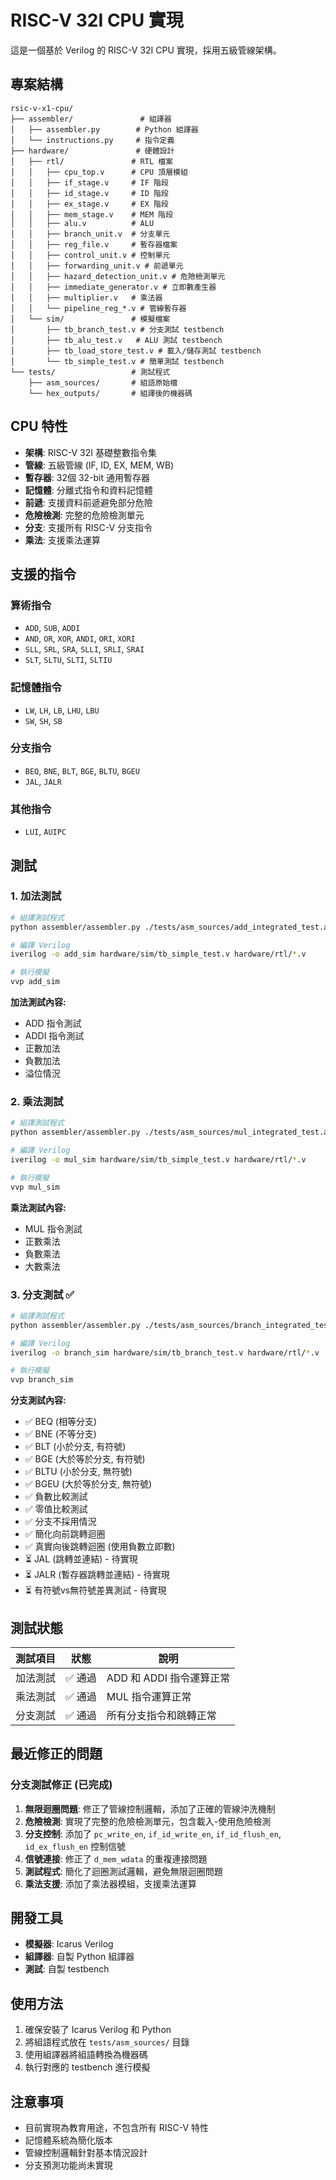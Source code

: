 # RISC-V 32I CPU 實現

這是一個基於 Verilog 的 RISC-V 32I CPU 實現，採用五級管線架構。

## 專案結構

```
rsic-v-x1-cpu/
├── assembler/               # 組譯器
│   ├── assembler.py        # Python 組譯器
│   └── instructions.py     # 指令定義
├── hardware/               # 硬體設計
│   ├── rtl/               # RTL 檔案
│   │   ├── cpu_top.v      # CPU 頂層模組
│   │   ├── if_stage.v     # IF 階段
│   │   ├── id_stage.v     # ID 階段
│   │   ├── ex_stage.v     # EX 階段
│   │   ├── mem_stage.v    # MEM 階段
│   │   ├── alu.v          # ALU
│   │   ├── branch_unit.v  # 分支單元
│   │   ├── reg_file.v     # 暫存器檔案
│   │   ├── control_unit.v # 控制單元
│   │   ├── forwarding_unit.v # 前遞單元
│   │   ├── hazard_detection_unit.v # 危險檢測單元
│   │   ├── immediate_generator.v # 立即數產生器
│   │   ├── multiplier.v   # 乘法器
│   │   └── pipeline_reg_*.v # 管線暫存器
│   └── sim/               # 模擬檔案
│       ├── tb_branch_test.v # 分支測試 testbench
│       ├── tb_alu_test.v   # ALU 測試 testbench
│       ├── tb_load_store_test.v # 載入/儲存測試 testbench
│       └── tb_simple_test.v # 簡單測試 testbench
└── tests/                 # 測試程式
    ├── asm_sources/       # 組語原始檔
    └── hex_outputs/       # 組譯後的機器碼
```

## CPU 特性

- **架構**: RISC-V 32I 基礎整數指令集
- **管線**: 五級管線 (IF, ID, EX, MEM, WB)
- **暫存器**: 32個 32-bit 通用暫存器
- **記憶體**: 分離式指令和資料記憶體
- **前遞**: 支援資料前遞避免部分危險
- **危險檢測**: 完整的危險檢測單元
- **分支**: 支援所有 RISC-V 分支指令
- **乘法**: 支援乘法運算

## 支援的指令

### 算術指令
- `ADD`, `SUB`, `ADDI`
- `AND`, `OR`, `XOR`, `ANDI`, `ORI`, `XORI`
- `SLL`, `SRL`, `SRA`, `SLLI`, `SRLI`, `SRAI`
- `SLT`, `SLTU`, `SLTI`, `SLTIU`

### 記憶體指令
- `LW`, `LH`, `LB`, `LHU`, `LBU`
- `SW`, `SH`, `SB`

### 分支指令
- `BEQ`, `BNE`, `BLT`, `BGE`, `BLTU`, `BGEU`
- `JAL`, `JALR`

### 其他指令
- `LUI`, `AUIPC`

## 測試

### 1. 加法測試
```bash
# 組譯測試程式
python assembler/assembler.py ./tests/asm_sources/add_integrated_test.asm -o ./tests/hex_outputs/add_integrated_test.hex

# 編譯 Verilog
iverilog -o add_sim hardware/sim/tb_simple_test.v hardware/rtl/*.v

# 執行模擬
vvp add_sim
```

**加法測試內容:**
- ADD 指令測試
- ADDI 指令測試
- 正數加法
- 負數加法
- 溢位情況

### 2. 乘法測試
```bash
# 組譯測試程式
python assembler/assembler.py ./tests/asm_sources/mul_integrated_test.asm -o ./tests/hex_outputs/mul_integrated_test.hex

# 編譯 Verilog
iverilog -o mul_sim hardware/sim/tb_simple_test.v hardware/rtl/*.v

# 執行模擬
vvp mul_sim
```

**乘法測試內容:**
- MUL 指令測試
- 正數乘法
- 負數乘法
- 大數乘法

### 3. 分支測試 ✅
```bash
# 組譯測試程式
python assembler/assembler.py ./tests/asm_sources/branch_integrated_test.asm -o ./tests/hex_outputs/branch_integrated_test.hex

# 編譯 Verilog
iverilog -o branch_sim hardware/sim/tb_branch_test.v hardware/rtl/*.v

# 執行模擬
vvp branch_sim
```

**分支測試內容:**
- ✅ BEQ (相等分支)
- ✅ BNE (不等分支)  
- ✅ BLT (小於分支, 有符號)
- ✅ BGE (大於等於分支, 有符號)
- ✅ BLTU (小於分支, 無符號)
- ✅ BGEU (大於等於分支, 無符號)
- ✅ 負數比較測試
- ✅ 零值比較測試
- ✅ 分支不採用情況
- ✅ 簡化向前跳轉迴圈
- ✅ 真實向後跳轉迴圈 (使用負數立即數)
- ⏳ JAL (跳轉並連結) - 待實現
- ⏳ JALR (暫存器跳轉並連結) - 待實現
- ⏳ 有符號vs無符號差異測試 - 待實現

## 測試狀態

| 測試項目 | 狀態 | 說明 |
|---------|------|------|
| 加法測試 | ✅ 通過 | ADD 和 ADDI 指令運算正常 |
| 乘法測試 | ✅ 通過 | MUL 指令運算正常 |
| 分支測試 | ✅ 通過 | 所有分支指令和跳轉正常 |

## 最近修正的問題

### 分支測試修正 (已完成)
1. **無限迴圈問題**: 修正了管線控制邏輯，添加了正確的管線沖洗機制
2. **危險檢測**: 實現了完整的危險檢測單元，包含載入-使用危險檢測
3. **分支控制**: 添加了 `pc_write_en`, `if_id_write_en`, `if_id_flush_en`, `id_ex_flush_en` 控制信號
4. **信號連接**: 修正了 `d_mem_wdata` 的重複連接問題
5. **測試程式**: 簡化了迴圈測試邏輯，避免無限迴圈問題
6. **乘法支援**: 添加了乘法器模組，支援乘法運算

## 開發工具

- **模擬器**: Icarus Verilog
- **組譯器**: 自製 Python 組譯器
- **測試**: 自製 testbench

## 使用方法

1. 確保安裝了 Icarus Verilog 和 Python
2. 將組語程式放在 `tests/asm_sources/` 目錄
3. 使用組譯器將組語轉換為機器碼
4. 執行對應的 testbench 進行模擬

## 注意事項

- 目前實現為教育用途，不包含所有 RISC-V 特性
- 記憶體系統為簡化版本
- 管線控制邏輯針對基本情況設計
- 分支預測功能尚未實現
